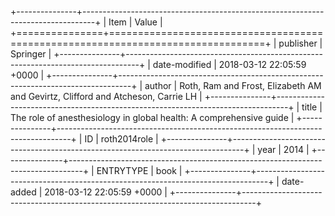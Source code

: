 +---------------+---------------------------------------------------------------------------------+
| Item          | Value                                                                           |
+===============+=================================================================================+
| publisher     | Springer                                                                        |
+---------------+---------------------------------------------------------------------------------+
| date-modified | 2018-03-12 22:05:59 +0000                                                       |
+---------------+---------------------------------------------------------------------------------+
| author        | Roth, Ram and Frost, Elizabeth AM and Gevirtz, Clifford and Atcheson, Carrie LH |
+---------------+---------------------------------------------------------------------------------+
| title         | The role of anesthesiology in global health: A comprehensive guide              |
+---------------+---------------------------------------------------------------------------------+
| ID            | roth2014role                                                                    |
+---------------+---------------------------------------------------------------------------------+
| year          | 2014                                                                            |
+---------------+---------------------------------------------------------------------------------+
| ENTRYTYPE     | book                                                                            |
+---------------+---------------------------------------------------------------------------------+
| date-added    | 2018-03-12 22:05:59 +0000                                                       |
+---------------+---------------------------------------------------------------------------------+